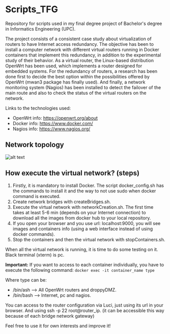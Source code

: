 # Scripts_TFG

Repository for scripts used in my final degree project of Bachelor's degree in Informatics Engineering (UPC). 

The project consists of a consistent case study about virtualization of routers to have Internet access redundancy. The objective has been to install a computer network with different virtual routers running in Docker containers that implement this redundancy, in addition to the experimental study of their behavior. As a virtual router, the Linux-based distribution OpenWrt has been used, which implements a router designed for embedded systems. For the redundancy of routers, a  research has been done first to decide the best option within the possibilities offered by OpenWrt (mwan3 package has finally used). And finally, a network monitoring system (Nagios) has been installed to detect the failover of the main route and also to check the status of the virtual routers on the network.

Links to the technologies used: 
- OpenWrt info: https://openwrt.org/about
- Docker info: https://www.docker.com/
- Nagios info: https://www.nagios.org/

## Network topology

![alt text](https://github.com/metabit1000/Scripts_TFG/blob/master/images/EstructuraRed.png?raw=true)

## How execute the virtual network? (steps)

1. Firstly, it is mandatory to install Docker. The script docker_config.sh has the commands to install it and the way to not use sudo when docker command is executed.
2. Create network bridges with createBridges.sh.
3. Execute the virtual network with networkCreation.sh. The first time takes at least 5-6 min (depends on your Internet connection) to download all the images from docker hub to your local repository.
4. If you open your browser and you use url: localhost:9000, you will see images and containers info (using a web interface instead of using docker commands).
5. Stop the containers and then the virtual network with stopContainers.sh.

When all the virtual network is running, it is time to do some testing on it. Black terminal (xterm) is pc.

**Important:**
If you want to access to each container individually, you have to execute the following command:
``
docker exec -it container_name type
``

Where type can be:
- /bin/ash --> All OpenWrt routers and droppyDMZ.
- /bin/bash --> Internet, pc and nagios.

You can access to the router configuration via Luci, just using its url in your browser. And using ssh -p 22 root@router_ip. (it can be accessible this way because of each bridge network gateway)

Feel free to use it for own interests and improve it!
